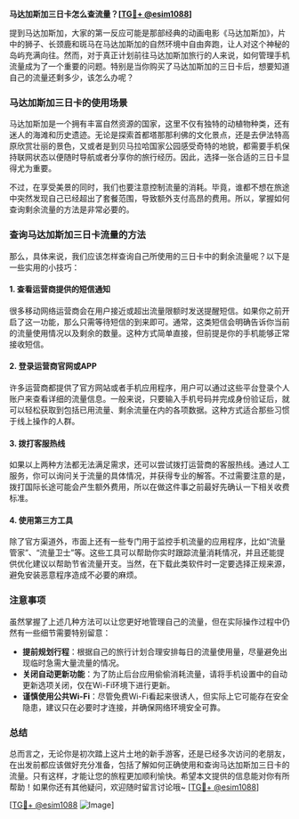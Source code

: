 **马达加斯加三日卡怎么查流量？[[TG💪+ @esim1088](https://t.me/s/esim1088)]**

提到马达加斯加，大家的第一反应可能是那部经典的动画电影《马达加斯加》，片中的狮子、长颈鹿和斑马在马达加斯加的自然环境中自由奔跑，让人对这个神秘的岛屿充满向往。然而，对于真正计划前往马达加斯加旅行的人来说，如何管理手机流量成为了一个重要的问题。特别是当你购买了马达加斯加的三日卡后，想要知道自己的流量还剩多少，该怎么办呢？

### 马达加斯加三日卡的使用场景

马达加斯加是一个拥有丰富自然资源的国家，这里不仅有独特的动植物种类，还有迷人的海滩和历史遗迹。无论是探索首都塔那那利佛的文化景点，还是去伊法特高原欣赏壮丽的景色，又或者是到贝马拉哈国家公园感受奇特的地貌，都需要手机保持联网状态以便随时导航或者分享你的旅行经历。因此，选择一张合适的三日卡显得尤为重要。

不过，在享受美景的同时，我们也要注意控制流量的消耗。毕竟，谁都不想在旅途中突然发现自己已经超出了套餐范围，导致额外支付高昂的费用。所以，掌握如何查询剩余流量的方法是非常必要的。

### 查询马达加斯加三日卡流量的方法

那么，具体来说，我们应该怎样查询自己所使用的三日卡中的剩余流量呢？以下是一些实用的小技巧：

#### 1. 查看运营商提供的短信通知

很多移动网络运营商会在用户接近或超出流量限额时发送提醒短信。如果你之前开启了这一功能，那么只需等待短信的到来即可。通常，这类短信会明确告诉你当前的流量使用情况以及剩余的数量。这种方式简单直接，但前提是你的手机能够正常接收短信。

#### 2. 登录运营商官网或APP

许多运营商都提供了官方网站或者手机应用程序，用户可以通过这些平台登录个人账户来查看详细的流量信息。一般来说，只要输入手机号码并完成身份验证后，就可以轻松获取到包括已用流量、剩余流量在内的各项数据。这种方式适合那些习惯于线上操作的人群。

#### 3. 拨打客服热线

如果以上两种方法都无法满足需求，还可以尝试拨打运营商的客服热线。通过人工服务，你可以询问关于流量的具体情况，并获得专业的解答。不过需要注意的是，拨打国际长途可能会产生额外费用，所以在做这件事之前最好先确认一下相关收费标准。

#### 4. 使用第三方工具

除了官方渠道外，市面上还有一些专门用于监控手机流量的应用程序，比如“流量管家”、“流量卫士”等。这些工具可以帮助你实时跟踪流量消耗情况，并且还能提供优化建议以帮助节省流量开支。当然，在下载此类软件时一定要选择正规来源，避免安装恶意程序造成不必要的麻烦。

### 注意事项

虽然掌握了上述几种方法可以让您更好地管理自己的流量，但在实际操作过程中仍然有一些细节需要特别留意：

- **提前规划行程**：根据自己的旅行计划合理安排每日的流量使用量，尽量避免出现临时急需大量流量的情况。
- **关闭自动更新功能**：为了防止后台应用偷偷消耗流量，请将手机设置中的自动更新选项关闭，仅在Wi-Fi环境下进行更新。
- **谨慎使用公共Wi-Fi**：尽管免费Wi-Fi看起来很诱人，但实际上它可能存在安全隐患，建议只在必要时才连接，并确保网络环境安全可靠。

### 总结

总而言之，无论你是初次踏上这片土地的新手游客，还是已经多次访问的老朋友，在出发前都应该做好充分准备，包括了解如何正确使用和查询马达加斯加三日卡的流量。只有这样，才能让您的旅程更加顺利愉快。希望本文提供的信息能对你有所帮助！如果你还有其他疑问，欢迎随时留言讨论哦~ [[TG💪+ @esim1088](https://t.me/s/esim1088)]

[[TG💪+ @esim1088](https://t.me/s/esim1088) ![Image](https://i.postimg.cc/4NQfJmqS/Snipaste-2025-05-13-00-14-12.png)]